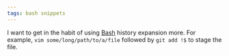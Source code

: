 ```yaml
---
tags: bash snippets
---
```


I want to get in the habit of using [Bash](/wiki/Bash) history expansion more. For example, `vim some/long/path/to/a/file` followed by `git add !$` to stage the file.
